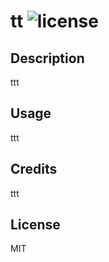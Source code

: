 # tt ![license](https://img.shields.io/badge/License-MIT-ff69b4)

## Description
ttt

## Usage
ttt

## Credits
ttt

## License
MIT